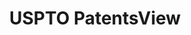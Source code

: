 ---
bigquery: https://console.cloud.google.com/bigquery?p=patents-public-data&d=patentsview&page=dataset
citation: Attribution should be given to PatentsView for use, distribution, or derivative
  works.
code: https://github.com/CSSIP-AIR/PatentsView-Code-Snippets/
contributors: USPTO
cost: None
description: 'PatentsView includes US patent data including raw data (summaries, applications,
  pregrant applications), disambugations of inventors and assignees, and inventor
  gender estimates.  Also foreign priority data, # of figures and sheets, and government
  interest statements.'
documentation: https://patentsview.org/query/builder-faqs
last_edit: 04/09/2022, 07:22:12
location: https://patentsview.org/
maintained_by: USPTO
record_creation_timestamp: 12/2/2020 17:20:46
schema_fields:
- latin_name
- num_sheets
- state_fips
- organization_id
- section_id
- subcategory_id
- subgroup_id
- county_fips
- city
- ipc_version_indicator
- num_figures
- classification_value
- publication_number
- _371_date
- series_code
- disamb_inventor_id_20170307
- role
- text
- male_flag
- name_first
- disamb_inventor_id_20190312
- organization
- classification_level
- ipc_class
- rawassignee_id
- name
- abstract
- field_id
- location_id
- citation_id
- lname
- exemplary
- disamb_assignee_id_20190820
- kind
- inventor_id
- doc_type
- state
- county
- disamb_inventor_id_20190820
- sequence
- disamb_assignee_id_20200331
- latitude
- num_claims
- subclass
- rule_47
- term_disclaimer
- latlong
- withdrawn
- rel_id
- disamb_assignee_id_20190312
- title
- disamb_inventor_id_20191008
- country
- lawyer_id
- number
- length
- f102_date
- disamb_inventor_id_20180528
- rawlocation_id
- disamb_inventor_id_20171226
- subgroup
- num
- applicant_type
- designation
- disamb_inventor_id_20200331
- level_one
- disamb_assignee_id_20200630
- classification_data_source
- reldocno
- longitude
- disamb_inventor_id_20200929
- doctype
- disamb_inventor_id_20170808
- status
- dependent
- deceased
- term_grant
- category
- disamb_inventor_id_20201229
- uuid
- category_id
- disamb_inventor_id_20200630
- filename
- lapse_of_patent
- disamb_assignee_id_20191008
- disamb_inventor_id_20191231
- group_id
- disamb_inventor_id_20181127
- symbol_position
- mainclass_id
- disamb_assignee_id_20200929
- assignee_id
- date
- variety
- _102_date
- subclass_id
- name_last
- action_date
- disamb_assignee_id_20181127
- main_group
- f371_date
- disclaimer_date
- id
- level_three
- field_title
- attribution_status
- subsection_id
- classification_status
- level_two
- male
- relkind
- section
- term_extension
- rawinventor_id
- sector_title
- patent_id
- type
- contract_award_number
- disamb_inventor_id_20171003
- fname
- disamb_assignee_id_20191231
- group
- gi_statement
- application_id
- country_transformed
shortname: patentsview
tags:
- disambiguation
- United States
- gender
terms_of_use: Creative Commons Attribution 4.0 International License.
timeframe: 1963-1999
title: USPTO PatentsView
uuid: cf1780b1-e265-4e49-8d1d-83b9cfe0fd9a
---